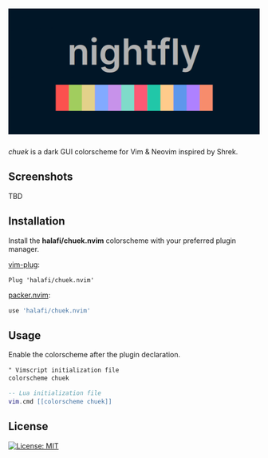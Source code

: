![chuek](https://raw.githubusercontent.com/bluz71/misc-binaries/master/headings/nightfly.png)
==========

_chuek_ is a dark GUI colorscheme for Vim & Neovim inspired by Shrek.

Screenshots
-----------

TBD

Installation
------------

Install the **halafi/chuek.nvim** colorscheme with your preferred
plugin manager.

[vim-plug](https://github.com/junegunn/vim-plug):

```viml
Plug 'halafi/chuek.nvim'
```

[packer.nvim](https://github.com/wbthomason/packer.nvim):

```lua
use 'halafi/chuek.nvim'
```

Usage
-----

Enable the colorscheme after the plugin declaration.

```viml
" Vimscript initialization file
colorscheme chuek
```

```lua
-- Lua initialization file
vim.cmd [[colorscheme chuek]]
```

License
-------

[![License: MIT](https://img.shields.io/badge/License-MIT-blue.svg)](https://opensource.org/licenses/MIT)
